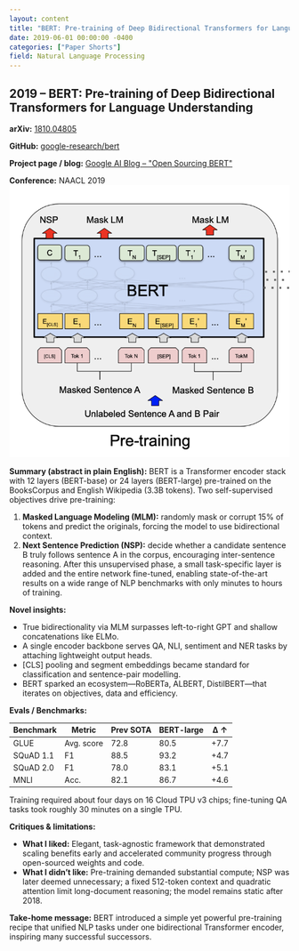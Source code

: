 ```yaml
---
layout: content
title: "BERT: Pre-training of Deep Bidirectional Transformers for Language Understanding"
date: 2019-06-01 00:00:00 -0400
categories: ["Paper Shorts"]
field: Natural Language Processing
---
```


## 2019 – BERT: Pre-training of Deep Bidirectional Transformers for Language Understanding

**arXiv:** [1810.04805](https://arxiv.org/abs/1810.04805)

**GitHub:** [google-research/bert](https://github.com/google-research/bert)

**Project page / blog:** [Google AI Blog – "Open Sourcing BERT"](https://ai.googleblog.com/2018/11/open-sourcing-bert-state-of-art-pre.html)

**Conference:** NAACL 2019
![BERT Model](/assets/images/bert.png)


**Summary (abstract in plain English):**
BERT is a Transformer encoder stack with 12 layers (BERT-base) or 24 layers (BERT-large) pre-trained on the BooksCorpus and English Wikipedia (3.3B tokens).
Two self-supervised objectives drive pre-training:
1. **Masked Language Modeling (MLM):** randomly mask or corrupt 15% of tokens and predict the originals, forcing the model to use bidirectional context.
2. **Next Sentence Prediction (NSP):** decide whether a candidate sentence B truly follows sentence A in the corpus, encouraging inter-sentence reasoning.
After this unsupervised phase, a small task-specific layer is added and the entire network fine-tuned, enabling state-of-the-art results on a wide range of NLP benchmarks with only minutes to hours of training.

**Novel insights:**
- True bidirectionality via MLM surpasses left-to-right GPT and shallow concatenations like ELMo.
- A single encoder backbone serves QA, NLI, sentiment and NER tasks by attaching lightweight output heads.
- [CLS] pooling and segment embeddings became standard for classification and sentence-pair modelling.
- BERT sparked an ecosystem—RoBERTa, ALBERT, DistilBERT—that iterates on objectives, data and efficiency.

**Evals / Benchmarks:**

| Benchmark | Metric | Prev SOTA | BERT-large | Δ ↑ |
| --------- | ------ | --------- | ---------- | --- |
| GLUE | Avg. score | 72.8 | 80.5 | +7.7 |
| SQuAD 1.1 | F1 | 88.5 | 93.2 | +4.7 |
| SQuAD 2.0 | F1 | 78.0 | 83.1 | +5.1 |
| MNLI | Acc. | 82.1 | 86.7 | +4.6 |

Training required about four days on 16 Cloud TPU v3 chips; fine-tuning QA tasks took roughly 30 minutes on a single TPU.

**Critiques & limitations:**
- **What I liked:** Elegant, task-agnostic framework that demonstrated scaling benefits early and accelerated community progress through open-sourced weights and code.
- **What I didn’t like:** Pre-training demanded substantial compute; NSP was later deemed unnecessary; a fixed 512-token context and quadratic attention limit long-document reasoning; the model remains static after 2018.

**Take-home message:** BERT introduced a simple yet powerful pre-training recipe that unified NLP tasks under one bidirectional Transformer encoder, inspiring many successful successors.
